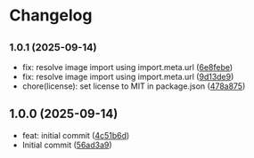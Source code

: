 # Changelog

## <small>1.0.1 (2025-09-14)</small>

* fix: resolve image import using import.meta.url ([6e8febe](https://github.com/Alterplan/hog-flag-sync/commit/6e8febe))
* fix: resolve image import using import.meta.url ([9d13de9](https://github.com/Alterplan/hog-flag-sync/commit/9d13de9))
* chore(license): set license to MIT in package.json ([478a875](https://github.com/Alterplan/hog-flag-sync/commit/478a875))

## 1.0.0 (2025-09-14)

* feat: initial commit ([4c51b6d](https://github.com/Alterplan/hog-flag-sync/commit/4c51b6d))
* Initial commit ([56ad3a9](https://github.com/Alterplan/hog-flag-sync/commit/56ad3a9))
